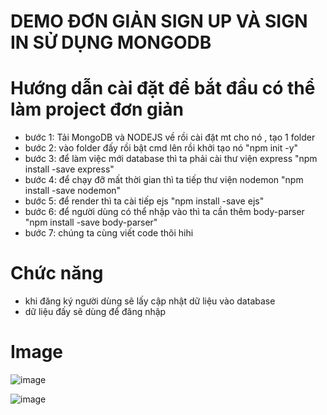 # DEMO ĐƠN GIẢN SIGN UP VÀ SIGN IN SỬ DỤNG MONGODB

# Hướng dẫn cài đặt để bắt đầu có thể làm project đơn giản
- bước 1: Tải MongoDB và NODEJS về rồi cài đặt mt cho nó , tạo 1 folder
- bước 2: vào folder đấy rồi bật cmd lên rồi khởi tạo nó "npm init -y"
- bước 3: để làm việc mới database thì ta phải cài thư viện express "npm install -save express"
- bước 4: để chạy đỡ mất thời gian thì ta tiếp thư viện nodemon "npm install -save nodemon"
- bước 5: để render thì ta cài tiếp ejs "npm install -save ejs"
- bước 6: để người dùng có thể nhập vào thì ta cần thêm body-parser "npm install -save body-parser"
- bước 7: chúng ta cùng viết code thôi hihi

# Chức năng
- khi đăng ký người dùng sẽ lấy cập nhật dữ liệu vào database
- dữ liệu đấy sẽ dùng để đăng nhập

# Image 
![image](https://github.com/hungsinh2k4/MongoDB/assets/117707758/bbc33048-949a-400e-bcb0-36b9f0caac40)

![image](https://github.com/hungsinh2k4/MongoDB/assets/117707758/50a00619-903f-4d59-89a3-d708d781751a)
